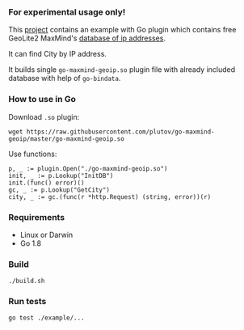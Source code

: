 ### For experimental usage only!

This [project](https://github.com/plutov/go-maxmind-geoip) contains an example with Go plugin which contains free GeoLite2 MaxMind's [database of ip addresses](http://dev.maxmind.com/geoip/geoip2/geolite2/).

It can find City by IP address.

It builds single `go-maxmind-geoip.so` plugin file with already included database with help of `go-bindata`.

### How to use in Go

Download `.so` plugin:
```
wget https://raw.githubusercontent.com/plutov/go-maxmind-geoip/master/go-maxmind-geoip.so
```

Use functions:
```
p, _ := plugin.Open("./go-maxmind-geoip.so")
init, _ := p.Lookup("InitDB")
init.(func() error)()
gc, _ := p.Lookup("GetCity")
city, _ := gc.(func(r *http.Request) (string, error))(r)
```

### Requirements

 - Linux or Darwin
 - Go 1.8

### Build

```
./build.sh
```

### Run tests

```
go test ./example/...
```
